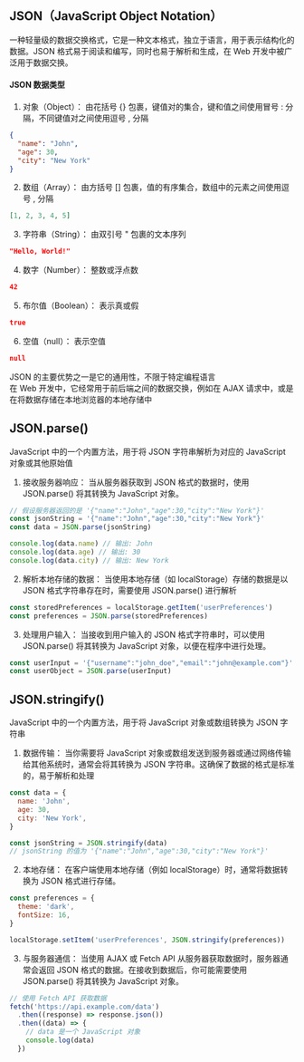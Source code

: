 ## JSON（JavaScript Object Notation）

一种轻量级的数据交换格式，它是一种文本格式，独立于语言，用于表示结构化的数据。JSON 格式易于阅读和编写，同时也易于解析和生成，在 Web 开发中被广泛用于数据交换。

#### JSON 数据类型

1. 对象（Object）： 由花括号 {} 包裹，键值对的集合，键和值之间使用冒号 : 分隔，不同键值对之间使用逗号 , 分隔

```json
{
  "name": "John",
  "age": 30,
  "city": "New York"
}
```

2. 数组（Array）： 由方括号 [] 包裹，值的有序集合，数组中的元素之间使用逗号 , 分隔

```json
[1, 2, 3, 4, 5]
```

3. 字符串（String）： 由双引号 " 包裹的文本序列

```json
"Hello, World!"
```

4. 数字（Number）： 整数或浮点数

```json
42
```

5. 布尔值（Boolean）： 表示真或假

```json
true
```

6. 空值（null）： 表示空值

```json
null
```

JSON 的主要优势之一是它的通用性，不限于特定编程语言  
在 Web 开发中，它经常用于前后端之间的数据交换，例如在 AJAX 请求中，或是在将数据存储在本地浏览器的本地存储中

## JSON.parse()

JavaScript 中的一个内置方法，用于将 JSON 字符串解析为对应的 JavaScript 对象或其他原始值

1. 接收服务器响应： 当从服务器获取到 JSON 格式的数据时，使用 JSON.parse() 将其转换为 JavaScript 对象。

```javascript
// 假设服务器返回的是 '{"name":"John","age":30,"city":"New York"}'
const jsonString = '{"name":"John","age":30,"city":"New York"}'
const data = JSON.parse(jsonString)

console.log(data.name) // 输出: John
console.log(data.age) // 输出: 30
console.log(data.city) // 输出: New York
```

2. 解析本地存储的数据： 当使用本地存储（如 localStorage）存储的数据是以 JSON 格式字符串存在时，需要使用 JSON.parse() 进行解析

```javascript
const storedPreferences = localStorage.getItem('userPreferences')
const preferences = JSON.parse(storedPreferences)
```

3. 处理用户输入： 当接收到用户输入的 JSON 格式字符串时，可以使用 JSON.parse() 将其转换为 JavaScript 对象，以便在程序中进行处理。

```javascript
const userInput = '{"username":"john_doe","email":"john@example.com"}'
const userObject = JSON.parse(userInput)
```

## JSON.stringify()

JavaScript 中的一个内置方法，用于将 JavaScript 对象或数组转换为 JSON 字符串

1. 数据传输： 当你需要将 JavaScript 对象或数组发送到服务器或通过网络传输给其他系统时，通常会将其转换为 JSON 字符串。这确保了数据的格式是标准的，易于解析和处理

```javascript
const data = {
  name: 'John',
  age: 30,
  city: 'New York',
}

const jsonString = JSON.stringify(data)
// jsonString 的值为 '{"name":"John","age":30,"city":"New York"}'
```

2. 本地存储： 在客户端使用本地存储（例如 localStorage）时，通常将数据转换为 JSON 格式进行存储。

```javascript
const preferences = {
  theme: 'dark',
  fontSize: 16,
}

localStorage.setItem('userPreferences', JSON.stringify(preferences))
```

3. 与服务器通信： 当使用 AJAX 或 Fetch API 从服务器获取数据时，服务器通常会返回 JSON 格式的数据。在接收到数据后，你可能需要使用 JSON.parse() 将其转换为 JavaScript 对象。

```javascript
// 使用 Fetch API 获取数据
fetch('https://api.example.com/data')
  .then((response) => response.json())
  .then((data) => {
    // data 是一个 JavaScript 对象
    console.log(data)
  })
```

